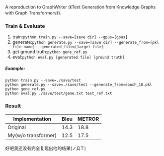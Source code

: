 A reproduction to GraphWriter (《Text Generation from Knowledge Graphs with Graph Transformers》).

### Train & Evaluate

1. train:`python train.py --save=[save dir] --gpus=[gpus]`
2. generate:`python generate.py --save=[save dir] --generate_from=[pkl file name] --generated_file=[target file]`
3. get ground truth:`python gene_ref.py`
4. eval:`python eval.py [generated file] [ground truth]`

##### Example:
```
python train.py --save=./save/test
python generate.py --save=./save/test --generate_from=epoch_10.pkl
python gene_ref.py
python eval.py ./save/test/gene.txt test_ref.txt
```
### Result

Implementation                | Bleu | METROR 
--------------                |------|--------
Original                      | 14.3 | 18.8   
My(w/o transformer)           | 12.5 | 17.5

好吧我还没有完全复现出他的结果(ノДＴ)